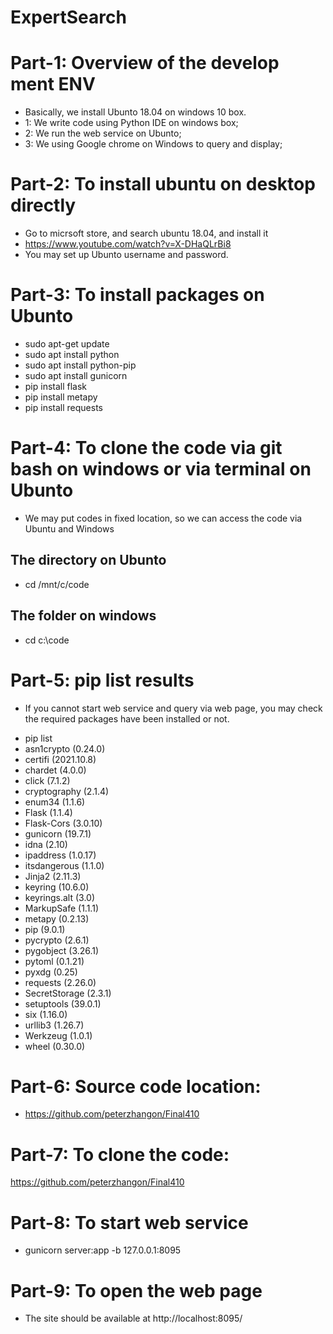 # ExpertSearch

# Part-1: Overview of the develop ment ENV

* Basically, we install Ubunto 18.04 on windows 10 box.
* 1: We write code using Python IDE on windows box;
* 2: We run the web service on Ubunto;
* 3: We using Google chrome on Windows to query and display;

# Part-2: To install ubuntu on desktop directly

* Go to micrsoft store, and search ubuntu 18.04, and install it
* https://www.youtube.com/watch?v=X-DHaQLrBi8
* You may set up Ubunto username and password.

# Part-3: To install packages on Ubunto

- sudo apt-get update
- sudo apt install python
- sudo apt install python-pip
- sudo apt install gunicorn
- pip install flask
- pip install metapy
- pip install requests

# Part-4: To clone the code via git bash on windows or via terminal on Ubunto

* We may put codes in fixed location, so we can access the code via Ubuntu and Windows

## The directory on Ubunto
- cd /mnt/c/code

## The folder on windows
- cd c:\code

# Part-5: pip list results

* If you cannot start web service and query via web page, you may check the required packages have been installed or not.

- pip list
- asn1crypto (0.24.0)
- certifi (2021.10.8)
- chardet (4.0.0)
- click (7.1.2)
- cryptography (2.1.4)
- enum34 (1.1.6)
- Flask (1.1.4)
- Flask-Cors (3.0.10)
- gunicorn (19.7.1)
- idna (2.10)
- ipaddress (1.0.17)
- itsdangerous (1.1.0)
- Jinja2 (2.11.3)
- keyring (10.6.0)
- keyrings.alt (3.0)
- MarkupSafe (1.1.1)
- metapy (0.2.13)
- pip (9.0.1)
- pycrypto (2.6.1)
- pygobject (3.26.1)
- pytoml (0.1.21)
- pyxdg (0.25)
- requests (2.26.0)
- SecretStorage (2.3.1)
- setuptools (39.0.1)
- six (1.16.0)
- urllib3 (1.26.7)
- Werkzeug (1.0.1)
- wheel (0.30.0)
 
# Part-6: Source code location:

- https://github.com/peterzhangon/Final410


# Part-7: To clone the code:

https://github.com/peterzhangon/Final410


# Part-8: To start web service
- gunicorn server:app -b 127.0.0.1:8095


# Part-9: To open the web page

- The site should be available at http://localhost:8095/